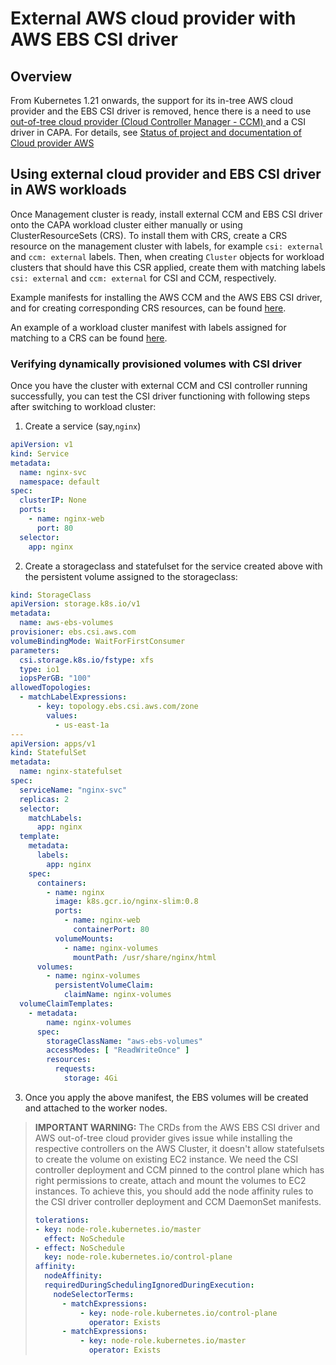 # External AWS cloud provider with AWS EBS CSI driver

## Overview
From Kubernetes 1.21 onwards, the support for its in-tree AWS cloud provider and the EBS CSI driver is removed, hence there is a need to use [out-of-tree cloud provider (Cloud Controller Manager - CCM) ](https://github.com/kubernetes/cloud-provider-aws) and a CSI driver in CAPA.
For details, see [Status of project and documentation of Cloud provider AWS](https://github.com/kubernetes/cloud-provider-aws/issues/42)

## Using external cloud provider and EBS CSI driver in AWS workloads
Once Management cluster is ready, install external CCM and EBS CSI driver onto the CAPA workload cluster either manually or using ClusterResourceSets (CRS).
To install them with CRS, create a CRS resource on the management cluster with labels, for example `csi: external` and `ccm: external` labels. 
Then, when creating `Cluster` objects for workload clusters that should have this CSR applied, create them with matching labels `csi: external` and `ccm: external` for CSI and CCM, respectively.

Example manifests for installing the AWS CCM and the AWS EBS CSI driver, and for creating corresponding CRS resources,
can be found [here](https://github.com/kubernetes-sigs/cluster-api-provider-aws/tree/main/test/e2e/data/infrastructure-aws/kustomize_sources/external-cloud-provider).

An example of a workload cluster manifest with labels assigned for matching to a CRS can be found 
[here](https://github.com/kubernetes-sigs/cluster-api-provider-aws/tree/main/templates/cluster-template-external-cloud-provider.yaml).

### Verifying dynamically provisioned volumes with CSI driver
Once you have the cluster with external CCM and CSI controller running successfully, you can test the CSI driver functioning with following steps after switching to workload cluster:
1. Create a service (say,`nginx`)
```yaml
apiVersion: v1
kind: Service
metadata:
  name: nginx-svc
  namespace: default
spec:
  clusterIP: None
  ports:
    - name: nginx-web
      port: 80
  selector:
    app: nginx
```
2. Create a storageclass and statefulset for the service created above with the persistent volume assigned to the storageclass:
```yaml
kind: StorageClass
apiVersion: storage.k8s.io/v1
metadata:
  name: aws-ebs-volumes
provisioner: ebs.csi.aws.com
volumeBindingMode: WaitForFirstConsumer
parameters:
  csi.storage.k8s.io/fstype: xfs
  type: io1
  iopsPerGB: "100"
allowedTopologies:
  - matchLabelExpressions:
      - key: topology.ebs.csi.aws.com/zone
        values:
          - us-east-1a
---
apiVersion: apps/v1
kind: StatefulSet
metadata:
  name: nginx-statefulset
spec:
  serviceName: "nginx-svc"
  replicas: 2
  selector:
    matchLabels:
      app: nginx
  template:
    metadata:
      labels:
        app: nginx
    spec:
      containers:
        - name: nginx
          image: k8s.gcr.io/nginx-slim:0.8
          ports:
            - name: nginx-web
              containerPort: 80
          volumeMounts:
            - name: nginx-volumes
              mountPath: /usr/share/nginx/html
      volumes:
        - name: nginx-volumes
          persistentVolumeClaim:
            claimName: nginx-volumes
  volumeClaimTemplates:
    - metadata:
        name: nginx-volumes
      spec:
        storageClassName: "aws-ebs-volumes"
        accessModes: [ "ReadWriteOnce" ]
        resources:
          requests:
            storage: 4Gi
 ```
3. Once you apply the above manifest, the EBS volumes will be created and attached to the worker nodes.

>**IMPORTANT WARNING:** The CRDs from the AWS EBS CSI driver and AWS out-of-tree cloud provider gives issue while installing the respective controllers on the AWS Cluster, it doesn't allow statefulsets to create the volume on existing EC2 instance.
> We need the CSI controller deployment and CCM pinned to the control plane which has right permissions to create, attach 
> and mount the volumes to EC2 instances. To achieve this, you should add the node affinity rules to the CSI driver controller deployment and CCM DaemonSet manifests.
> ```yaml
> tolerations:
> - key: node-role.kubernetes.io/master
>   effect: NoSchedule
> - effect: NoSchedule
>   key: node-role.kubernetes.io/control-plane 
> affinity:
>   nodeAffinity:
>   requiredDuringSchedulingIgnoredDuringExecution:
>     nodeSelectorTerms:
>       - matchExpressions:
>           - key: node-role.kubernetes.io/control-plane
>             operator: Exists
>       - matchExpressions:
>           - key: node-role.kubernetes.io/master
>             operator: Exists
>```

